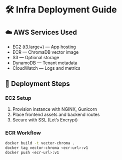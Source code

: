 # 🛠 Infra Deployment Guide

## ☁️ AWS Services Used

- EC2 (t3.large+) — App hosting
- ECR — ChromaDB vector image
- S3 — Optional storage
- DynamoDB — Tenant metadata
- CloudWatch — Logs and metrics

## 🔁 Deployment Steps

### EC2 Setup

1. Provision instance with NGINX, Gunicorn
2. Place frontend assets and backend routes
3. Secure with SSL (Let’s Encrypt)

### ECR Workflow

```bash
docker build -t vector-chroma .
docker tag vector-chroma <ecr-url>:v1
docker push <ecr-url>:v1
